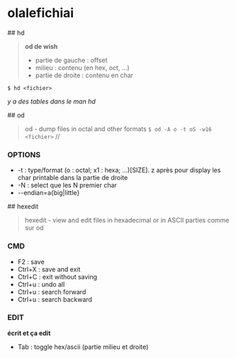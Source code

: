 # olalefichiai

## hd
> **od de wish**
> - partie de gauche : offset
> - milieu : contenu (en hex, oct, ...)
> - partie de droite : contenu en char

`$ hd <fichier>`

_y a des tables dans le man hd_

## od
> od - dump files in octal and other formats
`$ od -A o -t oS -w16 <fichier>`    // <od par default>

### OPTIONS
- -t : type/format (o : octal; x1 : hexa; ...)[SIZE]. z après pour display les char printable dans la partie de droite
- -N : select que les N premier char 
- --endian=a{big|little} 

## hexedit
> hexedit - view and edit files in hexadecimal or in ASCII
> parties comme sur od

### CMD
- F2 : save 
- Ctrl+X : save and exit  
- Ctrl+C : exit without saving
- Ctrl+u : undo all
- Ctrl+u : search forward
- Ctrl+u : search backward

### EDIT
**écrit et ça edit**
- Tab : toggle hex/ascii (partie milieu et droite)
